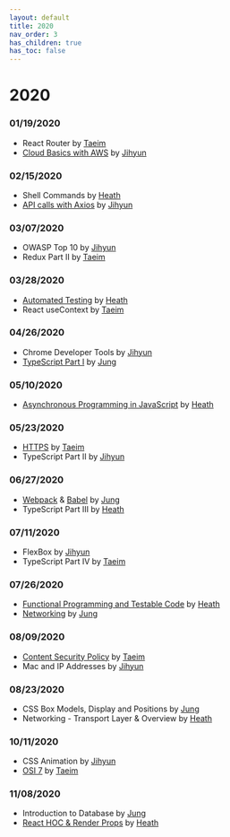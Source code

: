 ```yaml
---
layout: default
title: 2020
nav_order: 3
has_children: true
has_toc: false
---
```


# 2020

### 01/19/2020

- React Router by [Taeim](https://github.com/kwontaeim)
- [Cloud Basics with AWS](https://github.com/jihyun-um/mo-mokji-web/blob/master/task4_cloud-with-aws.md) by [Jihyun](https://github.com/jihyun-um)

### 02/15/2020

- Shell Commands by [Heath](https://github.com/heathryu)
- [API calls with Axios](https://github.com/jihyun-um/mo-mokji-web/tree/task/rest-api-calls) by [Jihyun](https://github.com/jihyun-um)

### 03/07/2020

- OWASP Top 10 by [Jihyun](https://github.com/jihyun-um)
- Redux Part II by [Taeim](https://github.com/kwontaeim)

### 03/28/2020

- [Automated Testing](AutomatedTesting/automated-testing.md) by [Heath](https://github.com/heathryu)
- React useContext by [Taeim](https://github.com/kwontaeim)

### 04/26/2020

- Chrome Developer Tools by [Jihyun](https://github.com/jihyun-um)
- [TypeScript Part I](Typescript/one/typescript-intro.md) by [Jung](https://github.com/junglee1101)

### 05/10/2020

- [Asynchronous Programming in JavaScript](AsyncProgrammingInJS/async-programming-in-js.md) by [Heath](https://github.com/heathryu)

### 05/23/2020

- [HTTPS](network/https.md) by [Taeim](https://github.com/kwontaeim)
- TypeScript Part II by [Jihyun](https://github.com/jihyun-um)

### 06/27/2020

- [Webpack](Webpack/webpack.md) & [Babel](Babel/babel.md) by [Jung](https://github.com/junglee1101)
- TypeScript Part III by [Heath](https://github.com/heathryu)

### 07/11/2020

- FlexBox by [Jihyun](https://github.com/jihyun-um)
- TypeScript Part IV by [Taeim](https://github.com/kwontaeim)

### 07/26/2020

- [Functional Programming and Testable Code](FunctionalProgramming/functional-programming.md) by [Heath](https://github.com/heathryu)
- [Networking](network/network.md) by [Jung](https://github.com/junglee1101)

### 08/09/2020

- [Content Security Policy](ContentSecurityPolicy/content-security-policy.md) by [Taeim](https://github.com/kwontaeim)
- Mac and IP Addresses by [Jihyun](https://github.com/jihyun-um)

### 08/23/2020

- CSS Box Models, Display and Positions by [Jung](https://github.com/junglee1101)
- Networking - Transport Layer & Overview by [Heath](https://github.com/heathryu)

### 10/11/2020

- CSS Animation by [Jihyun](https://github.com/jihyun-um)
- [OSI 7](network/OSI7.md) by [Taeim](https://github.com/kwontaeim)

### 11/08/2020

- Introduction to Database by [Jung](https://github.com/junglee1101)
- [React HOC & Render Props](react-hoc-and-render-props/react-hoc-and-render-props.md) by [Heath](https://github.com/heathryu)

